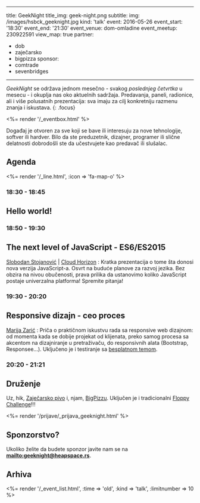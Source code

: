 ---
title: GeekNight
title_img: geek-night.png
subtitle:
img: /images/hsbck_geeknight.jpg
kind: 'talk'
event: 2016-05-26
event_start: '18:30'
event_end: '21:30'
event_venue: dom-omladine
event_meetup: 230922591
view_map: true
partner:
  - dob
  - zaječarsko
  - bigpizza
sponsor:
  - comtrade
  - sevenbridges
----------------

_GeekNight_ se održava jednom mesečno - svakog _poslednjeg četvrtka_ u mesecu -
i okuplja nas oko aktuelnih sadržaja. Predavanja, paneli, radionice,
ali i više polusatnih prezentacija: sva imaju za cilj konkretniju razmenu znanja
i iskustava.
{: .focus}

<%= render '/_eventbox.html' %>

Događaj je otvoren za sve koji se bave ili interesuju za nove tehnologije,
softver ili hardver. Bilo da ste preduzetnik, dizajner, programer ili slične
delatnosti dobrodošli ste da učestvujete kao predavač ili slušalac.

## Agenda

<div class="agenda" markdown="1">
<%= render '/_line.html', :icon => 'fa-map-o' %>

### 18:30 - 18:45

## Hello world!

### 18:50 - 19:30

## The next level of JavaScript - ES6/ES2015

[Slobodan Stojanović](https://github.com/stojanovic) | [Cloud Horizon](http://cloudhorizon.com/)
: Kratka prezentacija o tome šta donosi nova verzija JavaScript-a. Osvrt
  na buduće planove za razvoj jezika. Bez obzira na nivou obučenosti,
  prava prilika da ustanovimo koliko JavaScript postaje
  univerzalna platforma! Spremite pitanja!

### 19:30 - 20:20

## Responsive dizajn - ceo proces

[Marija Zarić](http://www.marijazaric.com/)
: Priča o praktičnom iskustvu rada sa responsive web dizajnom: od momenta
  kada se dobije projekat od klijenata, preko samog procesa sa akcentom na
  dizajniranje u pretraživaču, do responsivnih alata (Bootstrap, Responsee...).
  Uključeno je i testiranje sa [besplatnom temom](http://gridgum.com/theme-preview/new-wave-portfolio-theme/).

### 20:20 - 21:21

## Druženje

Uz, hik, [Zaječarsko pivo](http://zajecarskopivo.com/) i, njam, [BigPizzu](http://bigpizza.rs).
Uključen je i tradicionalni [Floppy Challenge](http://heapspace.rs/fun/floppy-challenge/)!!!

</div>


<%= render '/prijave/_prijava_geeknight.html' %>

## Sponzorstvo?

Ukoliko želite da budete sponzor javite nam se na **<mailto:geeknight@heapspace.rs>**.


## Arhiva

<%= render '/_event_list.html', :time => 'old', :kind => 'talk',  :limitnumber => 10 %>
